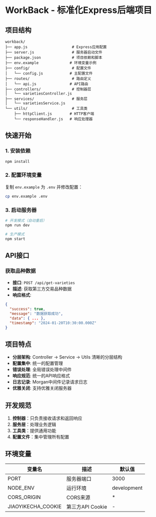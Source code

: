 # WorkBack - 标准化Express后端项目

## 项目结构

```
workback/
├── app.js                    # Express应用配置
├── server.js                 # 服务器启动文件
├── package.json              # 项目依赖和脚本
├── env.example              # 环境变量示例
├── config/                   # 配置文件
│   └── config.js            # 主配置文件
├── routes/                   # 路由定义
│   └── api.js               # API路由
├── controllers/              # 控制器层
│   └── varietiesController.js
├── services/                 # 服务层
│   └── varietiesService.js
└── utils/                    # 工具类
    ├── httpClient.js        # HTTP客户端
    └── responseHandler.js   # 响应处理器
```

## 快速开始

### 1. 安装依赖
```bash
npm install
```

### 2. 配置环境变量
复制 `env.example` 为 `.env` 并修改配置：
```bash
cp env.example .env
```

### 3. 启动服务器
```bash
# 开发模式（自动重启）
npm run dev

# 生产模式
npm start
```

## API接口

### 获取品种数据
- **接口**: `POST /api/get-varieties`
- **描述**: 获取第三方交易品种数据
- **响应格式**:
```json
{
  "success": true,
  "message": "数据获取成功",
  "data": { ... },
  "timestamp": "2024-01-20T10:30:00.000Z"
}
```

## 项目特点

- **分层架构**: Controller → Service → Utils 清晰的分层结构
- **配置集中**: 统一的配置管理
- **错误处理**: 全局错误处理中间件
- **响应规范**: 统一的API响应格式
- **日志记录**: Morgan中间件记录请求日志
- **优雅关闭**: 支持优雅关闭服务器

## 开发规范

1. **控制器**：只负责接收请求和返回响应
2. **服务层**：处理业务逻辑
3. **工具类**：提供通用功能
4. **配置文件**：集中管理所有配置

## 环境变量

| 变量名 | 描述 | 默认值 |
|--------|------|--------|
| PORT | 服务器端口 | 3000 |
| NODE_ENV | 运行环境 | development |
| CORS_ORIGIN | CORS来源 | * |
| JIAOYIKECHA_COOKIE | 第三方API Cookie | - |